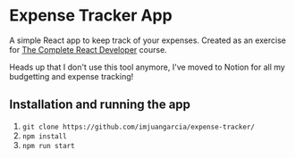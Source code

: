 # Expense Tracker App

A simple React app to keep track of your expenses. Created as an exercise for [The Complete React Developer](https://www.udemy.com/course/react-2nd-edition/) course.

Heads up that I don't use this tool anymore, I've moved to Notion for all my budgetting and expense tracking!

## Installation and running the app

1. `git clone https://github.com/imjuangarcia/expense-tracker/`
2. `npm install`
3. `npm run start`
